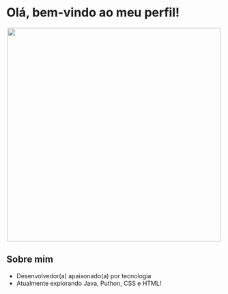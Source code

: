 # Olá, bem-vindo ao meu perfil!

<p align="center">
  <img src="https://raw.githubusercontent.com/DanielG-Silva/DanielG-Silva/refs/heads/main/augusta-convene-animation.gif" width="500" />
</p>

## Sobre mim
- Desenvolvedor(a) apaixonado(a) por tecnologia  
- Atualmente explorando Java, Puthon, CSS e HTML!
